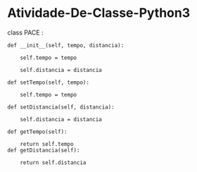 # Atividade-De-Classe-Python3
class PACE :

    def __init__(self, tempo, distancia):

        self.tempo = tempo

        self.distancia = distancia

    def setTempo(self, tempo):

        self.tempo = tempo

    def setDistancia(self, distancia):

        self.distancia = distancia

    def getTempo(self):

        return self.tempo
    def getDistancia(self):

        return self.distancia
